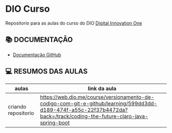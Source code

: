 # DIO Curso

Repositorio para as aulas do curso do DIO [Digital Innovation One](https://www.dio.me/)


## 📚 DOCUMENTAÇÃO 
- [Documentação GitHub](https://github.com/Issayz/DIO-curso)

## 💻 RESUMOS DAS AULAS 


| aulas | link da aula|
|-------| --------|
| criando repositorio| https://web.dio.me/course/versionamento-de-codigo-com-git-e-github/learning/599dd3dd-d189-474f-a55c-22f37b4472da?back=/track/coding-the-future-claro-java-spring-boot
